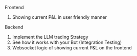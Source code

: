 Frontend
1. Showing current P&L in user friendly manner

Backend
1. Implement the LLM trading Strategy
2. See how it works with your Bot (Integration Testing)
3. Websocket logic of showing current P&L on the frontend

